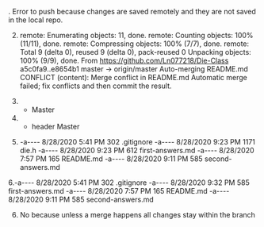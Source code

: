 . Error to push because changes are saved remotely and they are not saved 
	in the local repo.

2. remote: Enumerating objects: 11, done.
remote: Counting objects: 100% (11/11), done.
remote: Compressing objects: 100% (7/7), done.
remote: Total 9 (delta 0), reused 9 (delta 0), pack-reused 0
Unpacking objects: 100% (9/9), done.
From https://github.com/Ln077218/Die-Class
   a5c0fa9..e8654b1  master     -> origin/master
Auto-merging README.md
CONFLICT (content): Merge conflict in README.md
Automatic merge failed; fix conflicts and then commit the result.

3.  * Master

4. * header
    Master

5. -a----        8/28/2020   5:41 PM            302 .gitignore
-a----        8/28/2020   9:23 PM           1171 die.h
-a----        8/28/2020   9:23 PM            612 first-answers.md
-a----        8/28/2020   7:57 PM            165 README.md
-a----        8/28/2020   9:11 PM            585 second-answers.md


6.-a----        8/28/2020   5:41 PM            302 .gitignore
-a----        8/28/2020   9:32 PM            585 first-answers.md
-a----        8/28/2020   7:57 PM            165 README.md
-a----        8/28/2020   9:11 PM            585 second-answers.md


6. No because unless a merge happens all changes stay within the branch